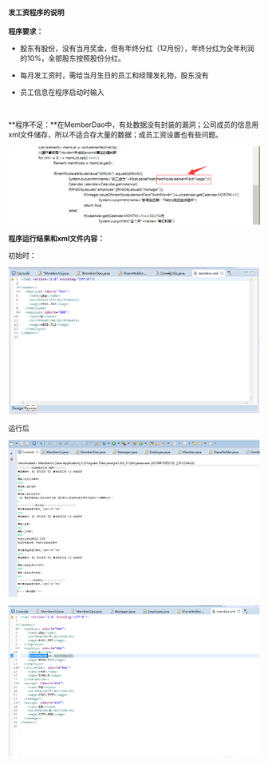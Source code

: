 #### 发工资程序的说明

**程序要求：**

* 股东有股份，没有当月奖金，但有年终分红（12月份），年终分红为全年利润的10%，全部股东按照股份分红。

* 每月发工资时，需给当月生日的员工和经理发礼物，股东没有

* 员工信息在程序启动时输入

  ​

**程序不足：**在MemberDao中，有处数据没有封装的漏洞；公司成员的信息用xml文件储存，所以不适合存大量的数据；成员工资设置也有些问题。

![error.png](https://github.com/KatherineCaiting/JAVA_SchoolWork/blob/master/%E7%AC%AC%E5%9B%9B%E6%AC%A1java%E4%BD%9C%E4%B8%9A/images/error.png?raw=true)



**程序运行结果和xml文件内容：**

初始时：

![ini.png](https://github.com/KatherineCaiting/JAVA_SchoolWork/blob/master/%E7%AC%AC%E5%9B%9B%E6%AC%A1java%E4%BD%9C%E4%B8%9A/images/ini.png?raw=true)

运行后

![test.png](https://github.com/KatherineCaiting/JAVA_SchoolWork/blob/master/%E7%AC%AC%E5%9B%9B%E6%AC%A1java%E4%BD%9C%E4%B8%9A/images/test.png?raw=true)

![xml.png](https://github.com/KatherineCaiting/JAVA_SchoolWork/blob/master/%E7%AC%AC%E5%9B%9B%E6%AC%A1java%E4%BD%9C%E4%B8%9A/images/xml.png?raw=true)



